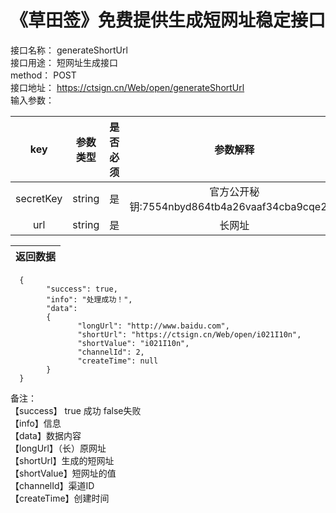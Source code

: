 《草田签》免费提供生成短网址稳定接口
==
接口名称：	generateShortUrl<br>
接口用途：	短网址生成接口<br>
method：	POST<br>
接口地址：	https://ctsign.cn/Web/open/generateShortUrl<br>
输入参数：	<br>

key|参数类型|是否必须|参数解释
:--:|:--:|:--:|:--:
secretKey|string|是|官方公开秘钥:7554nbyd864tb4a26vaaf34cba9cqe28e
url|string|是|长网址

返回数据|
:--:|
      {
            "success": true,
            "info": "处理成功！",
            "data":
            {
                   "longUrl": "http://www.baidu.com",
                   "shortUrl": "https://ctsign.cn/Web/open/i021I10n",
                   "shortValue": "i021I10n",
                   "channelId": 2,
                   "createTime": null
            }
      }


备注：<br>
【success】 true 成功 false失败<br>
【info】信息<br>
【data】数据内容<br>
【longUrl】（长）原网址<br>
【shortUrl】生成的短网址<br>
【shortValue】短网址的值<br>
【channelId】渠道ID<br>
【createTime】创建时间<br>

